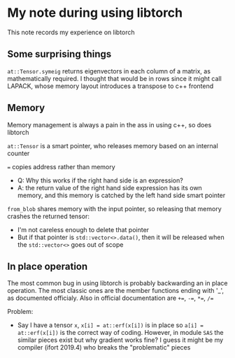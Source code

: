 # My note during using libtorch
This note records my experience on libtorch

## Some surprising things
`at::Tensor.symeig` returns eigenvectors in each column of a matrix, as mathematically required. I thought that would be in rows since it might call LAPACK, whose memory layout introduces a transpose to c++ frontend

## Memory
Memory management is always a pain in the ass in using c++, so does libtorch

`at::Tensor` is a smart pointer, who releases memory based on an internal counter

`=` copies address rather than memory
* Q: Why this works if the right hand side is an expression?
* A: the return value of the right hand side expression has its own memory, and this memory is catched by the left hand side smart pointer

`from_blob` shares memory with the input pointer, so releasing that memory crashes the returned tensor:
* I'm not careless enough to delete that pointer
* But if that pointer is `std::vector<>.data()`, then it will be released when the `std::vector<>` goes out of scope

## In place operation
The most common bug in using libtorch is probably backwarding an in place operation. The most classic ones are the member functions ending with '_', as documented officialy. Also in official documentation are `+=`, `-=`, `*=`, `/=`

Problem:
* Say I have a tensor `x`, `x[i] = at::erf(x[i])` is in place so `a[i] = at::erf(x[i])` is the correct way of coding. However, in module `SAS` the similar pieces exist but why gradient works fine? I guess it might be my compiler (ifort 2019.4) who breaks the "problematic" pieces
